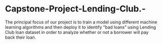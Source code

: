 # Capstone-Project-Lending-Club.-
The principal focus of our project is to train a model using different machine learning algorithms and then deploy it to identify “bad loans” using Lending Club loan dataset in order to analyze whether or not a borrower will pay back their loan.
